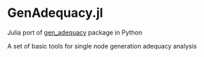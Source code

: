 # GenAdequacy.jl

Julia port of [gen_adequacy](https://github.com/simontindemans/gen_adequacy) package in Python

A set of basic tools for single node generation adequacy analysis
